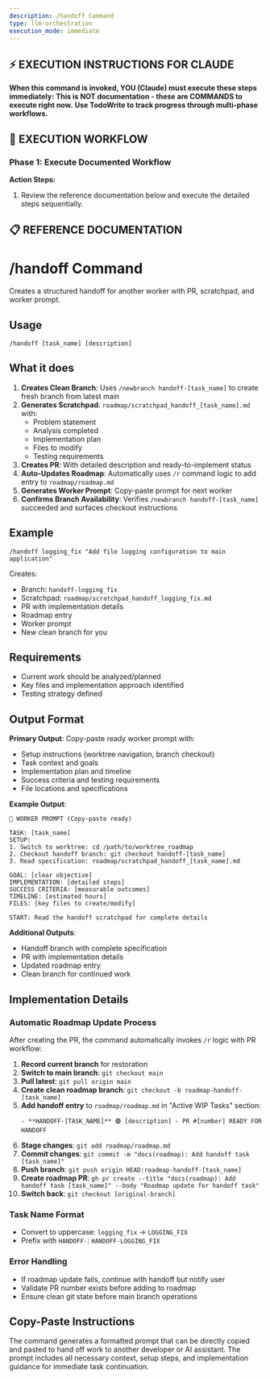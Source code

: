 ```yaml
---
description: /handoff Command
type: llm-orchestration
execution_mode: immediate
---
```

## ⚡ EXECUTION INSTRUCTIONS FOR CLAUDE
**When this command is invoked, YOU (Claude) must execute these steps immediately:**
**This is NOT documentation - these are COMMANDS to execute right now.**
**Use TodoWrite to track progress through multi-phase workflows.**

## 🚨 EXECUTION WORKFLOW

### Phase 1: Execute Documented Workflow

**Action Steps:**
1. Review the reference documentation below and execute the detailed steps sequentially.

## 📋 REFERENCE DOCUMENTATION

# /handoff Command

Creates a structured handoff for another worker with PR, scratchpad, and worker prompt.

## Usage

```
/handoff [task_name] [description]
```

## What it does

1. **Creates Clean Branch**: Uses `/newbranch handoff-[task_name]` to create fresh branch from latest main
2. **Generates Scratchpad**: `roadmap/scratchpad_handoff_[task_name].md` with:
   - Problem statement
   - Analysis completed
   - Implementation plan
   - Files to modify
   - Testing requirements
3. **Creates PR**: With detailed description and ready-to-implement status
4. **Auto-Updates Roadmap**: Automatically uses `/r` command logic to add entry to `roadmap/roadmap.md`
5. **Generates Worker Prompt**: Copy-paste prompt for next worker
6. **Confirms Branch Availability**: Verifies `/newbranch handoff-[task_name]` succeeded and surfaces checkout instructions

## Example

```
/handoff logging_fix "Add file logging configuration to main application"
```

Creates:
- Branch: `handoff-logging_fix`
- Scratchpad: `roadmap/scratchpad_handoff_logging_fix.md`
- PR with implementation details
- Roadmap entry
- Worker prompt
- New clean branch for you

## Requirements

- Current work should be analyzed/planned
- Key files and implementation approach identified
- Testing strategy defined

## Output Format

**Primary Output**: Copy-paste ready worker prompt with:
- Setup instructions (worktree navigation, branch checkout)
- Task context and goals
- Implementation plan and timeline
- Success criteria and testing requirements
- File locations and specifications

**Example Output**:
```
🎯 WORKER PROMPT (Copy-paste ready)

TASK: [task_name]
SETUP:
1. Switch to worktree: cd /path/to/worktree_roadmap
2. Checkout handoff branch: git checkout handoff-[task_name]
3. Read specification: roadmap/scratchpad_handoff_[task_name].md

GOAL: [clear objective]
IMPLEMENTATION: [detailed steps]
SUCCESS CRITERIA: [measurable outcomes]
TIMELINE: [estimated hours]
FILES: [key files to create/modify]

START: Read the handoff scratchpad for complete details
```

**Additional Outputs**:
- Handoff branch with complete specification
- PR with implementation details
- Updated roadmap entry
- Clean branch for continued work

## Implementation Details

### Automatic Roadmap Update Process

After creating the PR, the command automatically invokes `/r` logic with PR workflow:

1. **Record current branch** for restoration
2. **Switch to main branch**: `git checkout main`
3. **Pull latest**: `git pull origin main`
4. **Create clean roadmap branch**: `git checkout -b roadmap-handoff-[task_name]`
5. **Add handoff entry** to `roadmap/roadmap.md` in "Active WIP Tasks" section:
   ```
   - **HANDOFF-[TASK_NAME]** 🟢 [description] - PR #[number] READY FOR HANDOFF
   ```
6. **Stage changes**: `git add roadmap/roadmap.md`
7. **Commit changes**: `git commit -m "docs(roadmap): Add handoff task [task_name]"`
8. **Push branch**: `git push origin HEAD:roadmap-handoff-[task_name]`
9. **Create roadmap PR**: `gh pr create --title "docs(roadmap): Add handoff task [task_name]" --body "Roadmap update for handoff task"`
10. **Switch back**: `git checkout [original-branch]`

### Task Name Format

- Convert to uppercase: `logging_fix` → `LOGGING_FIX`
- Prefix with `HANDOFF-`: `HANDOFF-LOGGING_FIX`

### Error Handling

- If roadmap update fails, continue with handoff but notify user
- Validate PR number exists before adding to roadmap
- Ensure clean git state before main branch operations

## Copy-Paste Instructions

The command generates a formatted prompt that can be directly copied and pasted to hand off work to another developer or AI assistant. The prompt includes all necessary context, setup steps, and implementation guidance for immediate task continuation.

